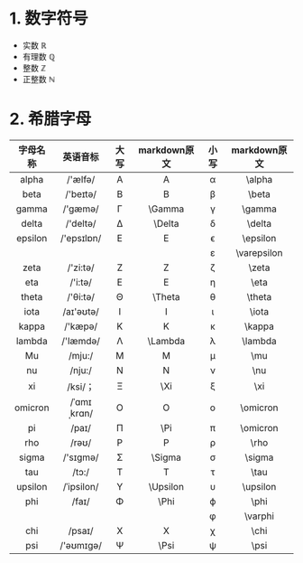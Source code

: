 # 1. 数字符号

- 实数 $\mathbb R$
- 有理数 $\mathbb Q$
- 整数 $\mathbb Z$
- 正整数 $\mathbb N$

# 2. 希腊字母

| **字母名称** | **英语音标** | **大写** | **markdown原文** | **小写** | **markdown原文** |
| :----------: | :----------: | :------: | :--------------: | :------: | :--------------: |
|    alpha     |   /'ælfə/    |    A     |        A         |    α     |     \\alpha      |
|     beta     |   /'beɪtə/   |    B     |        B         |    β     |      \\beta      |
|    gamma     |   /'gæmə/    |    Γ     |     \\Gamma      |    γ     |     \\gamma      |
|    delta     |   /'deltə/   |    Δ     |     \\Delta      |    δ     |     \\delta      |
|   epsilon    |  /'epsɪlɒn/  |    E     |        E         |    ϵ     |    \\epsilon     |
|              |              |          |                  |    ε     |   \\varepsilon   |
|     zeta     |   /'zi:tə/   |    Z     |        Z         |    ζ     |      \\zeta      |
|     eta      |   /'i:tə/    |    E     |        E         |    η     |      \\eta       |
|    theta     |   /'θi:tə/   |    Θ     |     \\Theta      |    θ     |     \\theta      |
|     iota     |  /aɪ'əʊtə/   |    I     |        I         |    ι     |      \\iota      |
|    kappa     |   /'kæpə/    |    K     |        K         |    κ     |     \\kappa      |
|    lambda    |   /'læmdə/   |    Λ     |     \\Lambda     |    λ     |     \\lambda     |
|      Mu      |    /mju:/    |    M     |        M         |    μ     |       \\mu       |
|      nu      |    /nju:/    |    N     |        N         |    ν     |       \\nu       |
|      xi      |   /ksi/；    |    Ξ     |       \\Xi       |    ξ     |       \\xi       |
|   omicron    | /ˈɑmɪˌkrɑn/  |    O     |        O         |    ο     |    \\omicron     |
|      pi      |    /paɪ/     |    Π     |       \\Pi       |    π     |    \\omicron     |
|     rho      |    /rəʊ/     |    P     |        P         |    ρ     |      \\rho       |
|    sigma     |   /'sɪɡmə/   |    Σ     |     \\Sigma      |    σ     |     \\sigma      |
|     tau      |    /tɔ:/     |    T     |        T         |    τ     |      \\tau       |
|   upsilon    |  /ˈipsilon/  |    Υ     |    \\Upsilon     |    υ     |    \\upsilon     |
|     phi      |    /faɪ/     |    Φ     |      \\Phi       |    ϕ     |      \\phi       |
|              |              |          |                  |    φ     |     \\varphi     |
|     chi      |    /psaɪ/    |    X     |        X         |    χ     |      \\chi       |
|     psi      |  /'əʊmɪɡə/   |    Ψ     |      \\Psi       |    ψ     |      \\psi       |

